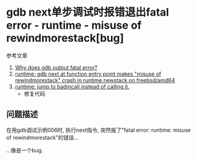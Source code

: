 # gdb next单步调试时报错退出fatal error - runtime - misuse of rewindmorestack[bug]

参考文章

1. [Why does gdb output fatal error?](https://stackoverflow.com/questions/21323654/why-does-gdb-output-fatal-error)
2. [runtime: gdb next at function entry point makes "misuse of rewindmorestack" crash in runtime.newstack on freebsd/amd64](https://github.com/golang/go/issues/6278)
3. [runtime: jump to badmcall instead of calling it.](https://github.com/golang/go/commit/32b770b2c05d69c41f0ab6719dc028cf4c79e334)
    - 修复代码

## 问题描述

在用gdb调试示例006时, 执行next指令, 突然报了"fatal error: runtime: misuse of rewindmorestack"的错误...

...像是一个bug.

